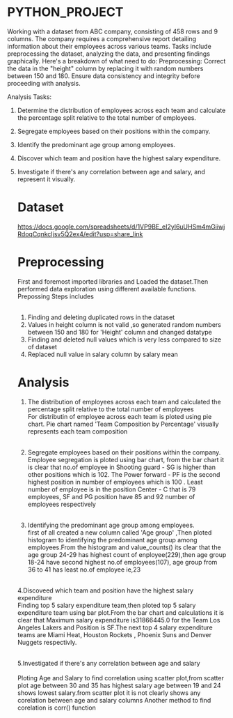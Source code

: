 # PYTHON_PROJECT
Working with a dataset from ABC company, consisting of 458 rows and 9 columns. The company requires a comprehensive report detailing information about their employees across various teams. Tasks include preprocessing the dataset, analyzing the data, and presenting  findings graphically. Here's a breakdown of what need to do:
Preprocessing:
Correct the data in the "height" column by replacing it with random numbers between 150 and 180. Ensure data consistency and integrity before proceeding with analysis. 

Analysis Tasks:
1. Determine the distribution of employees across each team and calculate the percentage split relative to the total number of employees. <br>
2. Segregate employees based on their positions within the company. 
3. Identify the predominant age group among employees. 
4. Discover which team and position have the highest salary expenditure. 
5. Investigate if there's any correlation between age and salary, and represent it visually.

   # Dataset
   https://docs.google.com/spreadsheets/d/1VP9BE_eI2yl6uUHSm4mGiiwjRdoqCqnkcIjsv5Q2ex4/edit?usp=share_link

   # Preprocessing
   First and foremost imported libraries and Loaded the dataset.Then performed data exploration using different available functions. 
   Prepossing Steps includes <br> <br>
   1. Finding and deleting duplicated rows in the dataset  <br>
   2. Values in height column is not valid ,so generated random numbers between 150 and 180 for 'Height' column and changed datatype <br>
   3. Finding and deleted null values which is very less compared to size of dataset <br>
   4. Replaced null value in salary column by salary mean <br>

   # Analysis
   1. The distribution of employees across each team and calculated the percentage split relative to the total number of employees<br>
        For distributin of employee across each team is ploted using pie chart. Pie chart named 'Team Composition by Percentage' visually represents each team 
      composition <br><br>

   2. Segregate employees based on their positions within the company.<br>
         Employee segregation is ploted using bar chart, from the bar chart it is clear that no.of employee in Shooting guard - SG is higher than other positions 
       which is 102. The  Power forward - PF  is the second highest position in  number of employees which is 100 . Least number of employee is in the position 
       Center - C that is 79 employees, SF and  PG position have 85 and  92 number of employees respectively <br><br>

   3. Identifying the predominant age group among employees.<br>
       first of all created a new column called 'Age group' ,Then ploted histogram to identifying the predominant age group among employees.From the histogram and 
   value_counts() its clear that the age group 24-29 has highest count of enployee(229),then age group 18-24 have second highest no.of employees(107), age group 
   from 36 to 41 has least no.of employee ie,23 <br><br>

   4.Discoveed which team and position have the highest salary expenditure <br>
      Finding top 5 salary expenditure team,then ploted top 5 salary expenditure  team using bar plot.From the bar chart and calculations it is clear that Maximum 
    salary expenditure is31866445.0 for the Team Los Angeles Lakers and Position is SF.The next top 4  salary expenditure  teams are Miami Heat, Houston Rockets , 
    Phoenix Suns and Denver Nuggets respectivly. <br><br>

   5.Investigated if there's any correlation between age and salary <br><br>
    Ploting Age and Salary to find correlation using scatter plot,from scatter plot age between 30 and 35 has highest salary age between 19 and 24 shows lowest 
    salary.from scatter plot it is not clearly shows any corelation between age and salary columns
   Another method to find corelation is corr() function

   



   
   
      


   


